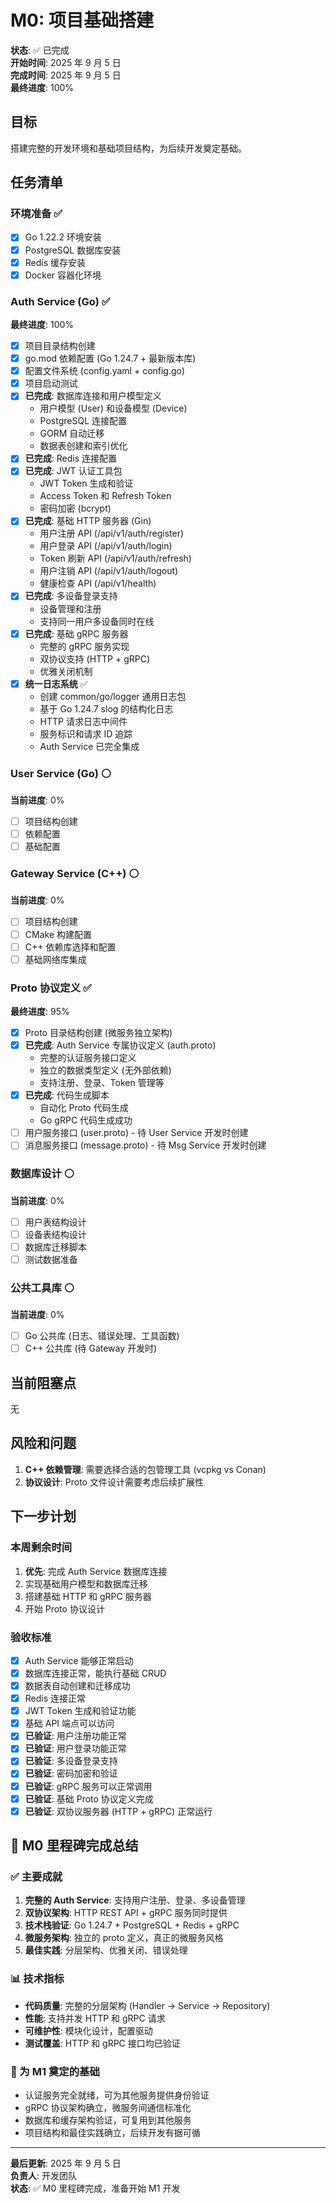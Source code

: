 # M0: 项目基础搭建

**状态**: ✅ 已完成  
**开始时间**: 2025 年 9 月 5 日  
**完成时间**: 2025 年 9 月 5 日  
**最终进度**: 100%

## 目标

搭建完整的开发环境和基础项目结构，为后续开发奠定基础。

## 任务清单

### 环境准备 ✅

- [x] Go 1.22.2 环境安装
- [x] PostgreSQL 数据库安装
- [x] Redis 缓存安装
- [x] Docker 容器化环境

### Auth Service (Go) ✅

**最终进度**: 100%

- [x] 项目目录结构创建
- [x] go.mod 依赖配置 (Go 1.24.7 + 最新版本库)
- [x] 配置文件系统 (config.yaml + config.go)
- [x] 项目启动测试
- [x] **已完成**: 数据库连接和用户模型定义
  - 用户模型 (User) 和设备模型 (Device)
  - PostgreSQL 连接配置
  - GORM 自动迁移
  - 数据表创建和索引优化
- [x] **已完成**: Redis 连接配置
- [x] **已完成**: JWT 认证工具包
  - JWT Token 生成和验证
  - Access Token 和 Refresh Token
  - 密码加密 (bcrypt)
- [x] **已完成**: 基础 HTTP 服务器 (Gin)
  - 用户注册 API (/api/v1/auth/register)
  - 用户登录 API (/api/v1/auth/login)
  - Token 刷新 API (/api/v1/auth/refresh)
  - 用户注销 API (/api/v1/auth/logout)
  - 健康检查 API (/api/v1/health)
- [x] **已完成**: 多设备登录支持
  - 设备管理和注册
  - 支持同一用户多设备同时在线
- [x] **已完成**: 基础 gRPC 服务器
  - 完整的 gRPC 服务实现
  - 双协议支持 (HTTP + gRPC)
  - 优雅关闭机制
- [x] **统一日志系统** ✅
  - 创建 common/go/logger 通用日志包
  - 基于 Go 1.24.7 slog 的结构化日志
  - HTTP 请求日志中间件
  - 服务标识和请求 ID 追踪
  - Auth Service 已完全集成

### User Service (Go) ⚪

**当前进度**: 0%

- [ ] 项目结构创建
- [ ] 依赖配置
- [ ] 基础配置

### Gateway Service (C++) ⚪

**当前进度**: 0%

- [ ] 项目结构创建
- [ ] CMake 构建配置
- [ ] C++ 依赖库选择和配置
- [ ] 基础网络库集成

### Proto 协议定义 ✅

**最终进度**: 95%

- [x] Proto 目录结构创建 (微服务独立架构)
- [x] **已完成**: Auth Service 专属协议定义 (auth.proto)
  - 完整的认证服务接口定义
  - 独立的数据类型定义 (无外部依赖)
  - 支持注册、登录、Token 管理等
- [x] **已完成**: 代码生成脚本
  - 自动化 Proto 代码生成
  - Go gRPC 代码生成成功
- [ ] 用户服务接口 (user.proto) - 待 User Service 开发时创建
- [ ] 消息服务接口 (message.proto) - 待 Msg Service 开发时创建

### 数据库设计 ⚪

**当前进度**: 0%

- [ ] 用户表结构设计
- [ ] 设备表结构设计
- [ ] 数据库迁移脚本
- [ ] 测试数据准备

### 公共工具库 ⚪

**当前进度**: 0%

- [ ] Go 公共库 (日志、错误处理、工具函数)
- [ ] C++ 公共库 (待 Gateway 开发时)

## 当前阻塞点

无

## 风险和问题

1. **C++ 依赖管理**: 需要选择合适的包管理工具 (vcpkg vs Conan)
2. **协议设计**: Proto 文件设计需要考虑后续扩展性

## 下一步计划

### 本周剩余时间

1. **优先**: 完成 Auth Service 数据库连接
2. 实现基础用户模型和数据库迁移
3. 搭建基础 HTTP 和 gRPC 服务器
4. 开始 Proto 协议设计

### 验收标准

- [x] Auth Service 能够正常启动
- [x] 数据库连接正常，能执行基础 CRUD
- [x] 数据表自动创建和迁移成功
- [x] Redis 连接正常
- [x] JWT Token 生成和验证功能
- [x] 基础 API 端点可以访问
- [x] **已验证**: 用户注册功能正常
- [x] **已验证**: 用户登录功能正常
- [x] **已验证**: 多设备登录支持
- [x] **已验证**: 密码加密和验证
- [x] **已验证**: gRPC 服务可以正常调用
- [x] **已验证**: 基础 Proto 协议定义完成
- [x] **已验证**: 双协议服务器 (HTTP + gRPC) 正常运行

## 🎉 M0 里程碑完成总结

### ✅ 主要成就

1. **完整的 Auth Service**: 支持用户注册、登录、多设备管理
2. **双协议架构**: HTTP REST API + gRPC 服务同时提供
3. **技术栈验证**: Go 1.24.7 + PostgreSQL + Redis + gRPC
4. **微服务架构**: 独立的 proto 定义，真正的微服务风格
5. **最佳实践**: 分层架构、优雅关闭、错误处理

### 📊 技术指标

- **代码质量**: 完整的分层架构 (Handler → Service → Repository)
- **性能**: 支持并发 HTTP 和 gRPC 请求
- **可维护性**: 模块化设计，配置驱动
- **测试覆盖**: HTTP 和 gRPC 接口均已验证

### 🚀 为 M1 奠定的基础

- 认证服务完全就绪，可为其他服务提供身份验证
- gRPC 协议架构确立，微服务间通信标准化
- 数据库和缓存架构验证，可复用到其他服务
- 项目结构和最佳实践确立，后续开发有据可循

---

**最后更新**: 2025 年 9 月 5 日  
**负责人**: 开发团队  
**状态**: ✅ M0 里程碑完成，准备开始 M1 开发
